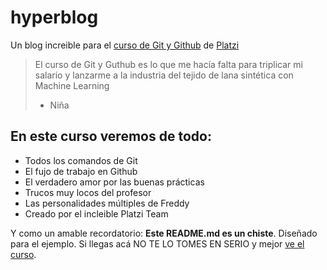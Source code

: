 # hyperblog 
Un blog increible para el [curso de Git y Github](https://platzi.com/clases/git-github/) de [Platzi](https://platzi.com/) 
> El curso de Git y Guthub es lo que me hacía falta para triplicar mi salario y lanzarme a la industria del tejido de lana sintética con Machine Learning
> - Niña

## En este curso veremos de todo:
* Todos los comandos de Git
* El fujo de trabajo en Github
* El verdadero amor por las buenas prácticas
* Trucos muy locos del profesor
* Las personalidades múltiples de Freddy
* Creado por el incleible Platzi Team

Y como un amable recordatorio: **Este README.md es un chiste**. Diseñado para el ejemplo. Si llegas acá NO TE LO TOMES EN SERIO y mejor [ve el curso](https://platzi.com/clases/git-github/).